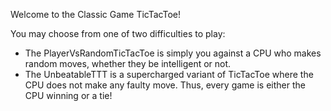 Welcome to the Classic Game TicTacToe!

You may choose from one of two difficulties to play:
- The PlayerVsRandomTicTacToe is simply you against a CPU who makes random moves, 
whether they be intelligent or not.
- The UnbeatableTTT is a supercharged variant of TicTacToe where the CPU does not 
make any faulty move. Thus, every game is either the CPU winning or a tie!
